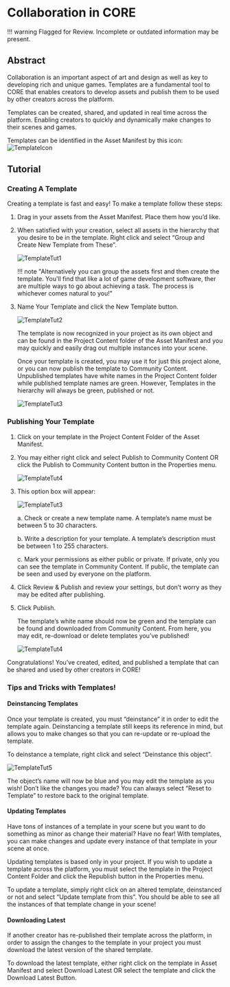 # Collaboration in CORE

!!! warning
    Flagged for Review.
    Incomplete or outdated information may be present.

## Abstract

Collaboration is an important aspect of art and design as well as key to developing rich and unique games. Templates are a fundamental tool to CORE that enables creators to develop assets and publish them to be used by other creators across the platform.

Templates can be created, shared, and updated in real time across the platform. Enabling creators to quickly and dynamically make changes to their scenes and games.

Templates can be identified in the Asset Manifest by this icon: ![TemplateIcon](../../img/EditorManual/UI/templateicon.png)


## Tutorial

### Creating A Template

Creating a template is fast and easy! To make a template follow these steps:

1. Drag in your assets from the Asset Manifest. Place them how you’d like.
2. When satisfied with your creation, select all assets in the hierarchy that you desire to be in the template. Right click and select “Group and Create New Template from These”.

    ![TemplateTut1](../../img/EditorManual/UI/TemplateTut1.png)

    !!! note "Alternatively you can group the assets first and then create the template. You'll find that like a lot of game development software, ther are multiple ways to go about achieving a task. The process is whichever comes natural to you!"

3. Name Your Template and click the New Template button.

    ![TemplateTut2](../../img/EditorManual/UI/TemplateTut2.png)

    The template is now recognized in your project as its own object and can be found in the Project Content folder of the Asset Manifest and you may quickly and easily drag out multiple instances into your scene.

    Once your template is created, you may use it for just this project alone, or you can now publish the template to Community Content. Unpublished templates have white names in the Project Content folder while published template names are green. However, Templates in the hierarchy will always be green, published or not.

    ![TemplateTut3](../../img/EditorManual/UI/TemplateTut3.png)

### Publishing Your Template

1. Click on your template in the Project Content Folder of the Asset Manifest.
2. You may either right click and select Publish to Community Content OR click the Publish to Community Content button in the Properties menu.

    ![TemplateTut4](../../img/EditorManual/UI/TemplateTut4.png)

3. This option box will appear:

    ![TemplateTut3](../../img/EditorManual/UI/TemplateTut5.png)

    a. Check or create a new template name. A template’s name must be between 5 to 30 characters.

    b. Write a description for your template. A template’s description must be between 1 to 255 characters.

    c. Mark your permissions as either public or private. If private, only you can see the template in Community Content. If public, the template can be seen and used by everyone on the platform.

4. Click Review & Publish and review your settings, but don’t worry as they may be edited after publishing.
5. Click Publish.

    The template’s white name should now be green and the template can be found and downloaded from Community Content. From here, you may edit, re-download or delete templates you’ve published!

    ![TemplateTut4](../../img/EditorManual/UI/TemplateTut6.png)

Congratulations! You’ve created, edited, and published a template that can be shared and used by other creators in CORE!

### Tips and Tricks with Templates!

#### Deinstancing Templates

Once your template is created, you must “deinstance” it in order to edit the template again. Deinstancing a template still keeps its reference in mind, but allows you to make changes so that you can re-update or re-upload the template.

To deinstance a template, right click and select “Deinstance this object”.

![TemplateTut5](../../img/EditorManual/UI/TemplateTut7.png)

The object’s name will now be blue and you may edit the template as you wish!
Don’t like the changes you made? You can always select “Reset to Template” to restore back to the original template.

#### Updating Templates

Have tons of instances of a template in your scene but you want to do something as minor as change their material? Have no fear! With templates, you can make changes and update every instance of that template in your scene at once.

Updating templates is based only in your project. If you wish to update a template across the platform, you must select the template in the Project Content Folder and click the Republish button in the Properties menu.

To update a template, simply right click on an altered template, deinstanced or not and select “Update template from this”. You should be able to see all the instances of that template change in your scene!

#### Downloading Latest

If another creator has re-published their template across the platform, in order to assign the changes to the template in your project you must download the latest version of the shared template.

To download the latest template, either right click on the template in Asset Manifest and select Download Latest OR select the template and click the Download Latest Button.
